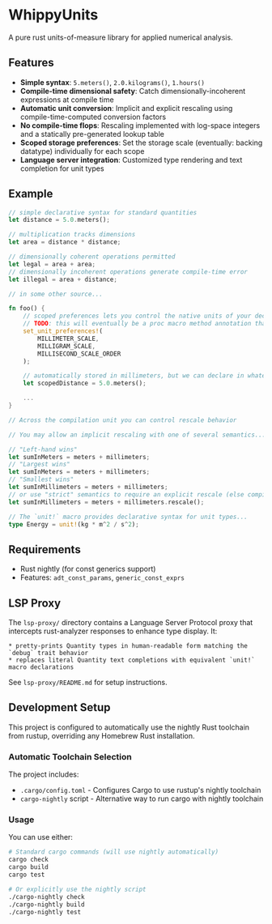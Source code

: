 # WhippyUnits

A pure rust units-of-measure library for applied numerical analysis.

## Features

- **Simple syntax**: `5.meters()`, `2.0.kilograms()`, `1.hours()`
- **Compile-time dimensional safety**: Catch dimensionally-incoherent expressions at compile time
- **Automatic unit conversion**: Implicit and explicit rescaling using compile-time-computed conversion factors
- **No compile-time flops**: Rescaling implemented with log-space integers and a statically pre-generated lookup table
- **Scoped storage preferences**: Set the storage scale (eventually: backing datatype) individually for each scope
- **Language server integration**: Customized type rendering and text completion for unit types

## Example

```rust
// simple declarative syntax for standard quantities
let distance = 5.0.meters();

// multiplication tracks dimensions
let area = distance * distance;

// dimensionally coherent operations permitted
let legal = area + area;
// dimensionally incoherent operations generate compile-time error
let illegal = area + distance;

// in some other source...

fn foo() {
    // scoped preferences lets you control the native units of your declarator API
    // TODO: this will eventually be a proc macro method annotation that does not rely on expansion order
    set_unit_preferences!(
        MILLIMETER_SCALE,
        MILLIGRAM_SCALE,
        MILLISECOND_SCALE_ORDER
    );

    // automatically stored in millimeters, but we can declare in whatever unit is cnonvenient/readable
    let scopedDistance = 5.0.meters();

    ...
}

// Across the compilation unit you can control rescale behavior

// You may allow an implicit rescaling with one of several semantics...

// "Left-hand wins"
let sumInMeters = meters + millimeters;
// "Largest wins"
let sumInMeters = meters + millimeters;
// "Smallest wins"
let sumInMillimeters = meters + millimeters;
// or use "strict" semantics to require an explicit rescale (else compile error)
let sumInMillimeters = meters + millimeters.rescale();

// The `unit!` macro provides declarative syntax for unit types...
type Energy = unit!(kg * m^2 / s^2);
```

## Requirements

- Rust nightly (for const generics support)
- Features: `adt_const_params`, `generic_const_exprs`

## LSP Proxy

The `lsp-proxy/` directory contains a Language Server Protocol proxy that intercepts rust-analyzer responses to enhance type display. It:

    * pretty-prints Quantity types in human-readable form matching the `debug` trait behavior
    * replaces literal Quantity text completions with equivalent `unit!` macro declarations

See `lsp-proxy/README.md` for setup instructions.

## Development Setup

This project is configured to automatically use the nightly Rust toolchain from rustup, overriding any Homebrew Rust installation.

### Automatic Toolchain Selection

The project includes:
- `.cargo/config.toml` - Configures Cargo to use rustup's nightly toolchain
- `cargo-nightly` script - Alternative way to run cargo with nightly toolchain

### Usage

You can use either:
```bash
# Standard cargo commands (will use nightly automatically)
cargo check
cargo build
cargo test

# Or explicitly use the nightly script
./cargo-nightly check
./cargo-nightly build
./cargo-nightly test
```
